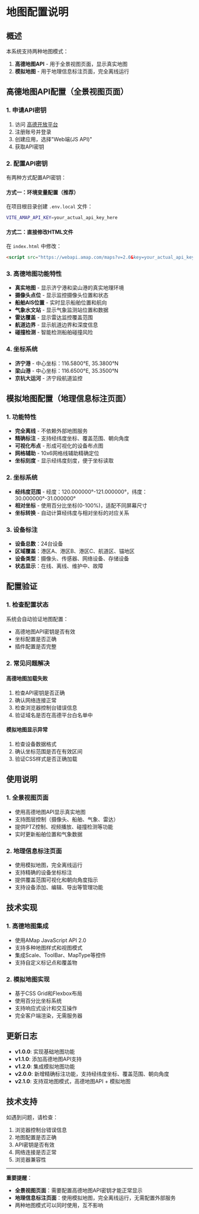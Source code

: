 # 地图配置说明

## 概述

本系统支持两种地图模式：
1. **高德地图API** - 用于全景视图页面，显示真实地图
2. **模拟地图** - 用于地理信息标注页面，完全离线运行

## 高德地图API配置（全景视图页面）

### 1. 申请API密钥
1. 访问 [高德开放平台](https://lbs.amap.com/)
2. 注册账号并登录
3. 创建应用，选择"Web端(JS API)"
4. 获取API密钥

### 2. 配置API密钥
有两种方式配置API密钥：

#### 方式一：环境变量配置（推荐）
在项目根目录创建 `.env.local` 文件：
```bash
VITE_AMAP_API_KEY=your_actual_api_key_here
```

#### 方式二：直接修改HTML文件
在 `index.html` 中修改：
```html
<script src="https://webapi.amap.com/maps?v=2.0&key=your_actual_api_key_here"></script>
```

### 3. 高德地图功能特性
- **真实地图** - 显示济宁港和梁山港的真实地理环境
- **摄像头点位** - 显示监控摄像头位置和状态
- **船舶AIS位置** - 实时显示船舶位置和航向
- **气象水文站** - 显示气象监测站位置和数据
- **雷达覆盖** - 显示雷达监控覆盖范围
- **航道边界** - 显示航道边界和深度信息
- **碰撞检测** - 智能检测船舶碰撞风险

### 4. 坐标系统
- **济宁港** - 中心坐标：116.5800°E, 35.3800°N
- **梁山港** - 中心坐标：116.6500°E, 35.3500°N
- **京杭大运河** - 济宁段航道监控

## 模拟地图配置（地理信息标注页面）

### 1. 功能特性
- **完全离线** - 不依赖外部地图服务
- **精确标注** - 支持经纬度坐标、覆盖范围、朝向角度
- **可视化布点** - 形成可视化的设备布点图
- **网格辅助** - 10x6网格线辅助精确定位
- **坐标刻度** - 显示经纬度刻度，便于坐标读取

### 2. 坐标系统
- **经纬度范围** - 经度：120.000000°-121.000000°，纬度：30.000000°-31.000000°
- **相对坐标** - 使用百分比坐标(0-100%)，适配不同屏幕尺寸
- **坐标转换** - 自动计算经纬度与相对坐标的对应关系

### 3. 设备标注
- **设备总数**：24台设备
- **区域覆盖**：港区A、港区B、港区C、航道区、锚地区
- **设备类型**：摄像头、传感器、网络设备、存储设备
- **状态显示**：在线、离线、维护中、故障

## 配置验证

### 1. 检查配置状态
系统会自动验证地图配置：
- 高德地图API密钥是否有效
- 坐标配置是否正确
- 插件配置是否完整

### 2. 常见问题解决

#### 高德地图加载失败
1. 检查API密钥是否正确
2. 确认网络连接正常
3. 检查浏览器控制台错误信息
4. 验证域名是否在高德平台白名单中

#### 模拟地图显示异常
1. 检查设备数据格式
2. 确认坐标范围是否在有效区间
3. 验证CSS样式是否正确加载

## 使用说明

### 1. 全景视图页面
- 使用高德地图API显示真实地图
- 支持图层控制（摄像头、船舶、气象、雷达）
- 提供PTZ控制、视频播放、碰撞检测等功能
- 实时更新船舶位置和气象数据

### 2. 地理信息标注页面
- 使用模拟地图，完全离线运行
- 支持精确的设备坐标标注
- 提供覆盖范围可视化和朝向角度指示
- 支持设备添加、编辑、导出等管理功能

## 技术实现

### 1. 高德地图集成
- 使用AMap JavaScript API 2.0
- 支持多种地图样式和视图模式
- 集成Scale、ToolBar、MapType等控件
- 支持自定义标记点和覆盖物

### 2. 模拟地图实现
- 基于CSS Grid和Flexbox布局
- 使用百分比坐标系统
- 支持响应式设计和交互操作
- 完全客户端渲染，无需服务器

## 更新日志

- **v1.0.0**: 实现基础地图功能
- **v1.1.0**: 添加高德地图API支持
- **v1.2.0**: 集成模拟地图功能
- **v2.0.0**: 新增精确标注功能，支持经纬度坐标、覆盖范围、朝向角度
- **v2.1.0**: 支持双地图模式，高德地图API + 模拟地图

## 技术支持

如遇到问题，请检查：
1. 浏览器控制台错误信息
2. 地图配置是否正确
3. API密钥是否有效
4. 网络连接是否正常
5. 浏览器兼容性

---

**重要提醒**：
- **全景视图页面**：需要配置高德地图API密钥才能正常显示
- **地理信息标注页面**：使用模拟地图，完全离线运行，无需配置外部服务
- 两种地图模式可以同时使用，互不影响
